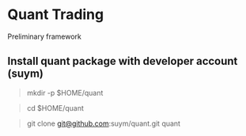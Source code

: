 # Quant Trading

Preliminary framework

## Install quant package with developer account (suym) 

> mkdir -p $HOME/quant

> cd $HOME/quant

> git clone git@github.com:suym/quant.git quant

